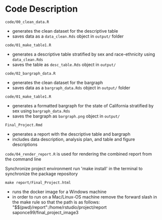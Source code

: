 # Code Description

`code/00_clean_data.R`
- generates the clean dataset for the descriptive table
- saves data as a `data_clean.Rds` object in `output/` folder

`code/01_make_table1.R`
- generates a descriptive table stratified by sex and race-ethnicity using `data_clean.Rds`
- saves the table as `desc_table.Rds` object in `output/`

`code/02_bargraph_data.R`
- generates the clean dataset for the bargraph
- saves data as a `bargraph_data.Rds` object in `output/` folder

`code/01_make_table1.R`
- generates a formatted bargraph for the state of California stratified by sex
using `bargraph_data.Rds`
- saves the bargraph as `bargraph.png` object in `output/`

`Final_Project.Rmd`
- generates a report with the descriptive table and bargraph
- includes data description, analysis plan, and table and figure descriptions


`code/04_render_report.R` is used for rendering the combined report from the command line

Synchronize project environment
run 'make install' in the terminal to synchronize the package repository

`make report/Final_Project.html`
- runs the docker image for a Windows machine
- in order to run on a Mac/Linux-OS machine remove the forward slash in the make rule so that the path is as follows:
 "$$(pwd)/report":/home/rstudio/project/report saponce99/final_project_image3
